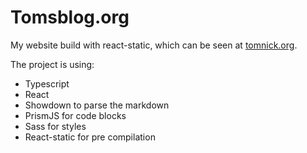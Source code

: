 # Tomsblog.org

My website build with react-static, which can be seen at [tomnick.org](https://tomnick.org).

The project is using:

* Typescript
* React
* Showdown to parse the markdown
* PrismJS for code blocks
* Sass for styles
* React-static for pre compilation
